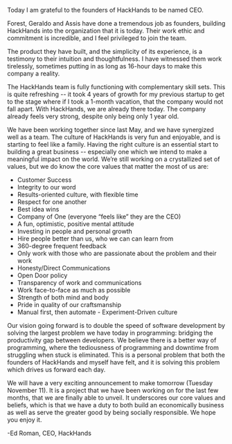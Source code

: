 
Today I am grateful to the founders of HackHands to be named CEO.

Forest, Geraldo and Assis have done a tremendous job as founders, building HackHands into the organization that it is today.  Their work ethic and commitment is incredible, and I feel privileged to join the team.

The product they have built, and the simplicity of its experience, is a testimony to their intuition and thoughtfulness.  I have witnessed them work tirelessly, sometimes putting in as long as 16-hour days to make this company a reality.

The HackHands team is fully functioning with complementary skill sets.  This is quite refreshing -- it took 4 years of growth for my previous startup to get to the stage where if I took a 1-month vacation, that the company would not fall apart.  With HackHands, we are already there today.  The company already feels very strong, despite only being only 1 year old.

We have been working together since last May, and we have synergized well as a team.  The culture of HackHands is very fun and enjoyable, and is starting to feel like a family.  Having the right culture is an essential start to building a great business -- especially one which we intend to make a meaningful impact on the world.  We’re still working on a crystallized set of values, but we do know the core values that matter the most of us are:

* Customer Success
* Integrity to our word
* Results-oriented culture, with flexible time
* Respect for one another
* Best idea wins
* Company of One (everyone “feels like” they are the CEO)
* A fun, optimistic, positive mental attitude
* Investing in people and personal growth
* Hire people better than us, who we can can learn from
* 360-degree frequent feedback
* Only work with those who are passionate about the problem and their work
* Honesty/Direct Communications
* Open Door policy
* Transparency of work and communications
* Work face-to-face as much as possible
* Strength of both mind and body
* Pride in quality of our craftsmanship
* Manual first, then automate - Experiment-Driven culture

Our vision going forward is to double the speed of software development by solving the largest problem we have today in programming: bridging the productivity gap between developers.  We believe there is a better way of programming, where the tediousness of programming and downtime from struggling when stuck is eliminated.  This is a personal problem that both the founders of HackHands and myself have felt, and it is solving this problem which drives us forward each day.

We will have a very exciting announcement to make tomorrow (Tuesday November 11).  It is a project that we have been working on for the last few months, that we are finally able to unveil.  It underscores our core values and beliefs, which is that we have a duty to both build an economically business as well as serve the greater good by being socially responsible.  We hope you enjoy it.

-Ed Roman, CEO, HackHands

